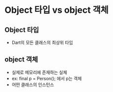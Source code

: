 # Object 타입 vs object 객체

## Object 타입
- Dart의 모든 클래스의 최상위 타입

## object 객체
- 실제로 메모리에 존재하는 실체
- ex: final p = Person(); 에서 p는 객체
- 어떤 클래스의 인스턴스
